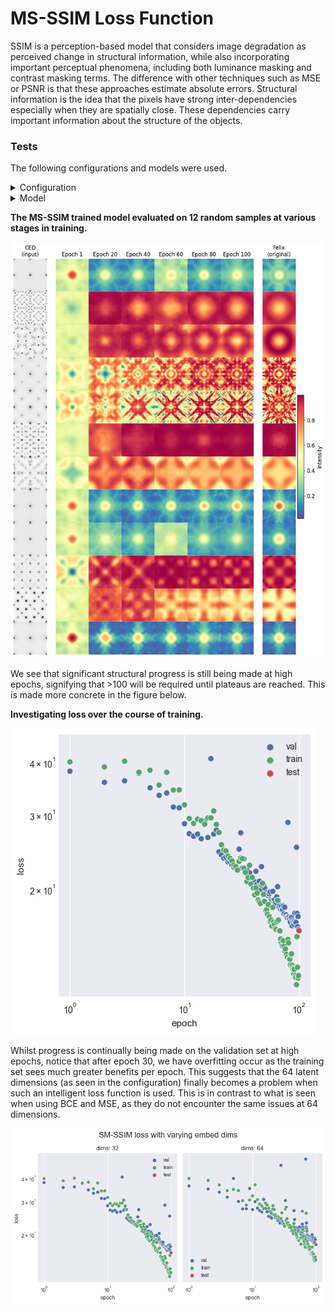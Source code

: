 # MS-SSIM Loss Function

SSIM is a perception-based model that considers image degradation as perceived change in structural information, while also incorporating important perceptual phenomena, including both luminance masking and contrast masking terms. The difference with other techniques such as MSE or PSNR is that these approaches estimate absolute errors. Structural information is the idea that the pixels have strong inter-dependencies especially when they are spatially close. These dependencies carry important information about the structure of the objects.

### Tests

The following configurations and models were used.
<details>
<summary>Configuration</summary>
<pre>
+-- data
|   `-- _target_: src.data.FDP_npy_1x128x128.FDPDataModule                                   
|       data_dir: D:\felix-ml/data//FDP                                                      
|       batch_size: 32                                                                       
|       train_val_test_split:                                                                
|       - 9454                                                                               
|       - 1500                                                                               
|       - 1500                                                                               
|       num_workers: 8                                                                       
|       pin_memory: false                                                                    
|                                                                                            
+-- model
|   `-- _target_: src.models.autoencoder.AELitModule                                         
|       config:                                                                              
|         embed_dim: 64                                                                      
|         learning_rate: 0.0001                                                              
|                                                                                            
+-- callbacks
|   `-- model_checkpoint:                                                                    
|         _target_: lightning.pytorch.callbacks.ModelCheckpoint                              
|         dirpath: D:\felix-ml\logs\train\runs\2023-08-08_20-32-58/checkpoints               
|         filename: epoch_{epoch:03d}                                                        
|         monitor: val/loss                                                                  
|         verbose: false                                                                     
|         save_last: false                                                                   
|         save_top_k: -1                                                                     
|         mode: min                                                                          
|         auto_insert_metric_name: false                                                     
|         save_weights_only: false                                                           
|         every_n_train_steps: null                                                          
|         train_time_interval: null                                                          
|         every_n_epochs: 1                                                                  
|         save_on_train_epoch_end: null                                                      
|       early_stopping:                                                                      
|         _target_: lightning.pytorch.callbacks.EarlyStopping                                
|         monitor: val/loss                                                                  
|         min_delta: 0.0                                                                     
|         patience: 100                                                                      
|         verbose: false                                                                     
|         mode: min                                                                          
|         strict: true                                                                       
|         check_finite: true                                                                 
|         stopping_threshold: null                                                           
|         divergence_threshold: null                                                         
|         check_on_train_epoch_end: null                                                     
|       model_summary:                                                                       
|         _target_: lightning.pytorch.callbacks.RichModelSummary                             
|         max_depth: -1                                                                      
|       rich_progress_bar:                                                                   
|         _target_: lightning.pytorch.callbacks.RichProgressBar                              
|                                                                                            
+-- logger
|   `-- csv:                                                                                 
|         _target_: lightning.pytorch.loggers.csv_logs.CSVLogger                             
|         save_dir: D:\felix-ml\logs\train\runs\2023-08-08_20-32-58                          
|         name: csv/                                                                         
|         prefix: ''                                                                         
|                                                                                            
+-- trainer
|   `-- _target_: lightning.pytorch.trainer.Trainer                                          
|       default_root_dir: D:\felix-ml\logs\train\runs\2023-08-08_20-32-58                    
|       min_epochs: 20                                                                       
|       max_epochs: 100                                                                      
|       accelerator: gpu                                                                     
|       devices: 1                                                                           
|       check_val_every_n_epoch: 1                                                           
|       deterministic: false                                                                 
|                                                                                            
+-- paths
|   `-- root_dir: D:\felix-ml                                                                
|       data_dir: D:\felix-ml/data/                                                          
|       log_dir: D:\felix-ml/logs/                                                           
|       output_dir: D:\felix-ml\logs\train\runs\2023-08-08_20-32-58                          
|       work_dir: D:\felix-ml                                                                
|                                                                                            
+-- extras
|   `-- ignore_warnings: false                                                               
|       enforce_tags: true                                                                   
|       print_config: true                                                                   
|                                                                                            
+-- task_name
|   `-- train                                                                                
+-- tags
|   `-- ['dev']                                                                              
+-- train
|   `-- True                                                                                 
+-- test
|   `-- True                                                                                 
+-- compile
|   `-- False                                                                                
+-- ckpt_path
|   `-- None                                                                                 
`-- seed
    `-- None                                                                                 
</pre>
</details>

<details>
<summary>Model</summary>
<pre>
┌────┬─────────────────┬─────────────────┬────────┐
│    │ Name            │ Type            │ Params │
├────┼─────────────────┼─────────────────┼────────┤
│ 0  │ model           │ Autoencoder     │  3.9 M │
│ 1  │ model.encoder   │ Encoder         │  1.4 M │
│ 2  │ model.encoder.0 │ Conv2d          │  3.2 K │
│ 3  │ model.encoder.1 │ GDN             │ 16.5 K │
│ 4  │ model.encoder.2 │ Conv2d          │  409 K │
│ 5  │ model.encoder.3 │ GDN             │ 16.5 K │
│ 6  │ model.encoder.4 │ Conv2d          │  409 K │
│ 7  │ model.encoder.5 │ GDN             │ 16.5 K │
│ 8  │ model.encoder.6 │ Conv2d          │  409 K │
│ 9  │ model.encoder.7 │ GDN             │ 16.5 K │
│ 10 │ model.encoder.8 │ Conv2d          │  102 K │
│ 24 │ model.flatten   │ Flatten         │      0 │
│ 11 │ model.fc1       │ Linear          │  262 K │
│ 12 │ model.fc_bn1    │ BatchNorm1d     │  1.0 K │
│ 13 │ model.fc2       │ Linear          │  262 K │
│ 14 │ model.fc_bn2    │ BatchNorm1d     │  1.0 K │
│ 15 │ model.fc3       │ Linear          │ 32.8 K │
│ 16 │ model.fc_bn3    │ BatchNorm1d     │    128 │
│ 17 │ model.fc4       │ Linear          │ 33.3 K │
│ 18 │ model.fc_bn4    │ BatchNorm1d     │  1.0 K │
│ 19 │ model.fc5       │ Linear          │  262 K │
│ 20 │ model.fc_bn5    │ BatchNorm1d     │  1.0 K │
│ 21 │ model.fc6       │ Linear          │  262 K │
│ 22 │ model.fc_bn6    │ BatchNorm1d     │  1.0 K │
│ 23 │ model.relu      │ ReLU            │      0 │
│ 24 │ model.unflatten │ Unflatten       │      0 │
│ 25 │ model.decoder   │ Decoder         │  1.4 M │
│ 26 │ model.decoder.0 │ ConvTranspose2d │  102 K │
│ 27 │ model.decoder.1 │ GDN             │ 16.5 K │
│ 28 │ model.decoder.2 │ ConvTranspose2d │  409 K │
│ 29 │ model.decoder.3 │ GDN             │ 16.5 K │
│ 30 │ model.decoder.4 │ ConvTranspose2d │  409 K │
│ 31 │ model.decoder.5 │ GDN             │ 16.5 K │
│ 32 │ model.decoder.6 │ ConvTranspose2d │  409 K │
│ 33 │ model.decoder.7 │ GDN             │ 16.5 K │
│ 34 │ model.decoder.8 │ ConvTranspose2d │  3.2 K │
│ 35 │ model.decoder.9 │ Sigmoid         │      0 │
│ 36 │ loss_function   │ MS_SSIM_Loss    │      0 │
│ 37 │ train_loss      │ MeanMetric      │      0 │
│ 38 │ val_loss        │ MeanMetric      │      0 │
│ 39 │ test_loss       │ MeanMetric      │      0 │
└────┴─────────────────┴─────────────────┴────────┘
</pre>
</details>

**The MS-SSIM trained model evaluated on 12 random samples at various stages in training.**

![ms-ssim loss](./images/MS-SSIM-loss.png)

We see that significant structural progress is still being made at high epochs, signifying that >100 will be required until plateaus are reached. This is made more concrete in the figure below.

**Investigating loss over the course of training.**

![ms-ssim loss](./images/MS-SSIM-analysis.png)

Whilst progress is continually being made on the validation set at high epochs, notice that after epoch 30, we have overfitting occur as the training set sees much greater benefits per epoch. This suggests that the 64 latent dimensions (as seen in the configuration) finally becomes a problem when such an intelligent loss function is used. This is in contrast to what is seen when using BCE and MSE, as they do not encounter the same issues at 64 dimensions.

![ms-ssim loss](./images/MS-SSIM-dims.png)